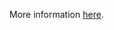 More information [here](https://docs.prismacloud.io/en/enterprise-edition/policy-reference/alibaba-policies/alibaba-general-policies/ensure-alibaba-cloud-disk-is-encrypted).
